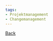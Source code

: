 ```yaml
---
tags:
- Projektmanagement
- Changemanagement
---
```

[Back](Uebersicht%20der%20Projektmanagement%20Themen.md)